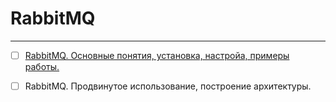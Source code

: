 # RabbitMQ

---

* [ ] [RabbitMQ. Основные понятия, установка, настройа, примеры работы.](/chapter1/osnovnie-ponyatiya-i-bazovie-primeri.md)
* [ ] RabbitMQ. Продвинутое использование, построение архитектуры.



